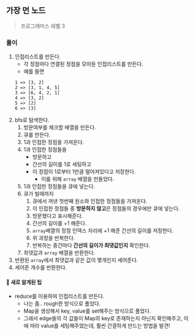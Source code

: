 ## 가장 먼 노드
> 프로그래머스 레벨 3

### 풀이 
1. 인접리스트를 만든다. 
   - 각 정점마다 연결된 정점을 모아둔 인접리스트를 만든다. 
   - 예를 들면
    ```
    1 => [3, 2]
    2 => [3, 1, 4, 5]
    3 => [6, 4, 2, 1]
    4 => [3, 2]
    5 => [2]
    6 => [3]
    ```
2. bfs로 탐색한다. 
   1. 방문여부를 체크할 배열을 만든다. 
   2. 큐를 만든다. 
   3. 1과 인접한 정점을 가져온다. 
   4. 1과 인접한 정점들을 
      - 방문하고
      - 간선의 길이를 1로 세팅하고
      - 이 정점이 1로부터 1만큼 떨어져있다고 저장한다. 
        - 이를 위해 `array` 배열을 만들었다. 
   5. 1과 인접한 정점들을 큐에 넣는다. 
   6. 큐가 빌때까지 
      1. 큐에서 꺼낸 첫번째 원소와 인접한 정점들을 가져온다. 
      2. 이 인접한 정점들 중 **방문하지 않고**은 정점들의 경우에만 큐에 넣는다. 
      3. 방문했다고 표시해준다. 
      4. 간선의 길이를 +1 해준다. 
      5. `array`배열의 정점 인덱스 자리에 +1 해준 간선의 길이를 저장한다.
      6. 위 과정을 반복한다.
      7. 반복하는 중간마다 **간선의 길이가 최댓값인지** 확인한다. 
   7. 최댓값과 `array` 배열을 반환한다. 
3. 반환된 `array`에서 최댓값과 같은 값이 몇개인지 세어준다. 
4. 세어준 개수를 반환한다.  

#### 📌 새로 알게된 팁
- reduce를 이용하여 인접리스트를 만든다. 
  - 나는 좀.. rough한 방식으로 풀었다. 
  - Map을 생성해서 key, value를 set해주는 방식으로 풀었다. 
  - 그래서 edge들의 각 값들이 Map의 key로 존재하는지 아닌지 확인해주고, 이에 따라 value를 세팅해주었는데, 훨씬 간결하게 만드는 방법을 발견!
